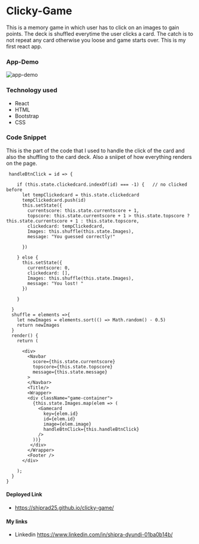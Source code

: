 # Clicky-Game
This is a memory game in which user has to click on an images to gain points. The deck is shuffled everytime the user clicks a card. The catch is to not repeat any card otherwise you loose and game starts over.
This is my first react app.
### App-Demo 
![app-demo](https://media.giphy.com/media/js6NBhYYeHC2fQ1Srz/giphy.gif)

### Technology used
- React
- HTML
- Bootstrap
- CSS

 ### Code Snippet

This is the part of the code that I used to handle the click of the card and also the shuffling to the card deck. Also a sniipet of how everything renders on the page.

```
 handleBtnClick = id => {

    if (this.state.clickedcard.indexOf(id) === -1) {   // no clicked before
      let tempClickedcard = this.state.clickedcard
      tempClickedcard.push(id)
      this.setState({
        currentscore: this.state.currentscore + 1,
        topscore: this.state.currentscore + 1 > this.state.topscore ? this.state.currentscore + 1 : this.state.topscore,
        clickedcard: tempClickedcard,
        Images: this.shuffle(this.state.Images),
        message: "You guessed correctly!"

      })

    } else {
      this.setState({
        currentscore: 0,
        clickedcard: [],
        Images: this.shuffle(this.state.Images),
        message: "You lost! "
      })

    }

  }
  shuffle = elements =>{
    let newImages = elements.sort(() => Math.random() - 0.5)
    return newImages
  }
  render() {
    return (
      
      <div>
        <Navbar
          score={this.state.currentscore}
          topscore={this.state.topscore}
          message={this.state.message}
        >
        </Navbar>
        <Title/>
        <Wrapper>
        <div className="game-container">
          {this.state.Images.map(elem => (
            <Gamecard
              key={elem.id}
              id={elem.id}
              image={elem.image}
              handleBtnClick={this.handleBtnClick}
            />
          ))}
         </div>
        </Wrapper>
        <Footer />
      </div>
      
    );
  }
}
```
#### Deployed Link 
- https://shiprad25.github.io/clicky-game/
#### My links
 - Linkedin https://www.linkedin.com/in/shipra-dyundi-01ba0b14b/
